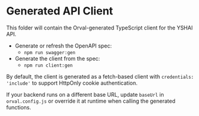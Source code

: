 # Generated API Client

This folder will contain the Orval-generated TypeScript client for the YSHAI API.

- Generate or refresh the OpenAPI spec:
  - `npm run swagger:gen`
- Generate the client from the spec:
  - `npm run client:gen`

By default, the client is generated as a fetch-based client with `credentials: 'include'` to support HttpOnly cookie authentication.

If your backend runs on a different base URL, update `baseUrl` in `orval.config.js` or override it at runtime when calling the generated functions.
